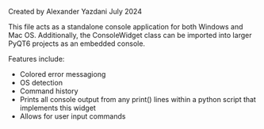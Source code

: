 Created by Alexander Yazdani
July 2024

This file acts as a standalone console application for both Windows and Mac OS.
Additionally, the ConsoleWidget class can be imported into larger PyQT6 projects as an embedded console.

Features include:
 - Colored error messagiong
 - OS detection
 - Command history
 - Prints all console output from any print() lines within a python script that implements this widget
 - Allows for user input commands
